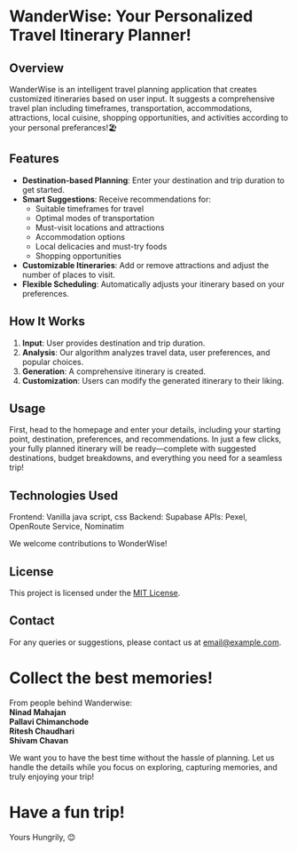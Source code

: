 # WanderWise: Your Personalized Travel Itinerary Planner!

## Overview

WanderWise is an intelligent travel planning application that creates customized itineraries based on user input. It suggests a comprehensive travel plan including timeframes, transportation, accommodations, attractions, local cuisine, shopping opportunities, and activities according to your personal preferances!🏖️

## Features

- **Destination-based Planning**: Enter your destination and trip duration to get started.
- **Smart Suggestions**: Receive recommendations for:
  - Suitable timeframes for travel
  - Optimal modes of transportation
  - Must-visit locations and attractions
  - Accommodation options
  - Local delicacies and must-try foods
  - Shopping opportunities
- **Customizable Itineraries**: Add or remove attractions and adjust the number of places to visit.
- **Flexible Scheduling**: Automatically adjusts your itinerary based on your preferences.

## How It Works

1. **Input**: User provides destination and trip duration.
2. **Analysis**: Our algorithm analyzes travel data, user preferences, and popular choices.
3. **Generation**: A comprehensive itinerary is created.
4. **Customization**: Users can modify the generated itinerary to their liking.

## Usage

First, head to the homepage and enter your details, including your starting point, destination, preferences, and recommendations. In just a few clicks, your fully planned itinerary will be ready—complete with suggested destinations, budget breakdowns, and everything you need for a seamless trip!

## Technologies Used

Frontend: Vanilla java script, css
Backend: Supabase
APIs: Pexel, OpenRoute Service, Nominatim


We welcome contributions to WonderWise!

## License

This project is licensed under the [MIT License](LICENSE).

## Contact

For any queries or suggestions, please contact us at [email@example.com](mailto:email@example.com).


# Collect the best memories! 

From people behind Wanderwise:  
**Ninad Mahajan**  
**Pallavi Chimanchode**  
**Ritesh Chaudhari**  
**Shivam Chavan**  

We want you to have the best time without the hassle of planning. Let us handle the details while you focus on exploring, capturing memories, and truly enjoying your trip!

# Have a fun trip!

Yours Hungrily, 
😊
